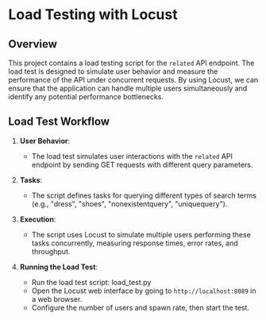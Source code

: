 # Load Testing with Locust

## Overview

This project contains a load testing script for the `related` API endpoint. The load test is designed to simulate user behavior and measure the performance of the API under concurrent requests. By using Locust, we can ensure that the application can handle multiple users simultaneously and identify any potential performance bottlenecks.

## Load Test Workflow

1. **User Behavior**:
   - The load test simulates user interactions with the `related` API endpoint by sending GET requests with different query parameters.

2. **Tasks**:
   - The script defines tasks for querying different types of search terms (e.g., "dress", "shoes", "nonexistentquery", "uniquequery").

3. **Execution**:
   - The script uses Locust to simulate multiple users performing these tasks concurrently, measuring response times, error rates, and throughput.

4. **Running the Load Test**:
   - Run the load test script: load_test.py
   - Open the Locust web interface by going to `http://localhost:8089` in a web browser.
   - Configure the number of users and spawn rate, then start the test.


